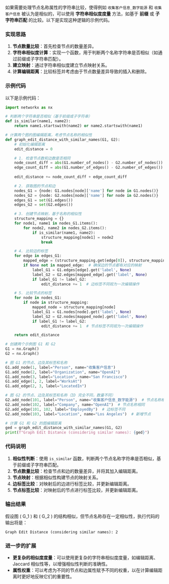 如果需要处理节点名称属性的字符串比较，使得例如 `收集客户信息_数字能源` 和 `收集客户信息` 被认为是相似的，可以使用 **字符串相似度度量** 方法，如基于 **前缀** 或 **子字符串匹配** 的比较。以下是实现这种逻辑的示例代码。

### 实现思路
1. **节点数量比较**：首先检查节点的数量差异。
2. **字符串相似度计算**：实现一个函数，用于判断两个名称字符串是否相似（如通过前缀或子字符串匹配）。
3. **建立映射**：通过字符串相似度建立节点映射关系。
4. **计算编辑距离**：比较标签并考虑由于节点数量差异导致的插入和删除。

### 示例代码

以下是示例代码：

```python
import networkx as nx

# 判断两个字符串是否相似（基于前缀或子字符串）
def is_similar(name1, name2):
    return name1.startswith(name2) or name2.startswith(name1)

# 计算两个图的图编辑距离，考虑节点名称的相似性
def graph_edit_distance_with_similar_names(G1, G2):
    # 初始化编辑距离
    edit_distance = 0

    # 1. 检查节点数和边数是否相同
    node_count_diff = abs(G1.number_of_nodes() - G2.number_of_nodes())
    edge_count_diff = abs(G1.number_of_edges() - G2.number_of_edges())
    
    edit_distance += node_count_diff + edge_count_diff

    # 2. 获取图的节点和边
    nodes_G1 = {node: G1.nodes[node]['name'] for node in G1.nodes()}
    nodes_G2 = {node: G2.nodes[node]['name'] for node in G2.nodes()}
    edges_G1 = set(G1.edges())
    edges_G2 = set(G2.edges())

    # 3. 创建节点映射，基于名称的相似性
    structure_mapping = {}
    for node1, name1 in nodes_G1.items():
        for node2, name2 in nodes_G2.items():
            if is_similar(name1, name2):
                structure_mapping[node1] = node2
                break

    # 4. 比较边的标签
    for edge in edges_G1:
        mapped_edge = (structure_mapping.get(edge[0]), structure_mapping.get(edge[1]))
        if None not in mapped_edge:  # 确保边的节点都有对应的映射
            label_G1 = G1.edges[edge].get('label', None)
            label_G2 = G2.edges[mapped_edge].get('label', None)
            if label_G1 != label_G2:
                edit_distance += 1  # 边标签不同视为一次编辑操作

    # 5. 比较节点的标签
    for node in nodes_G1:
        if node in structure_mapping:
            mapped_node = structure_mapping[node]
            label_G1 = G1.nodes[node].get('label', None)
            label_G2 = G2.nodes[mapped_node].get('label', None)
            if label_G1 != label_G2:
                edit_distance += 1  # 节点标签不同视为一次编辑操作

    return edit_distance

# 创建两个示例图 G1 和 G2
G1 = nx.Graph()
G2 = nx.Graph()

# 图 G1 的节点、边及其标签和名称
G1.add_node(1, label="Person", name="收集客户信息")
G1.add_node(2, label="Organization", name="OpenAI")
G1.add_node(3, label="Location", name="San Francisco")
G1.add_edge(1, 2, label="WorksAt")
G1.add_edge(2, 3, label="LocatedIn")

# 图 G2 的节点、边及其标签和名称（ID 完全不同，数量不同）
G2.add_node(101, label="Person", name="收集客户信息_数字能源")  # 节点名称相似
G2.add_node(102, label="Company", name="OpenAI")  # 节点名称相同
G2.add_edge(101, 102, label="EmployedBy")  # 边标签不同
G2.add_node(103, label="Location", name="Los Angeles")  # 新增节点

# 计算 G1 和 G2 的图编辑距离
ged = graph_edit_distance_with_similar_names(G1, G2)
print(f"Graph Edit Distance (considering similar names): {ged}")
```

### 代码说明
1. **相似性判断**：使用 `is_similar` 函数，判断两个节点名称字符串是否相似，基于前缀或子字符串匹配。
2. **节点数量比较**：检查节点和边的数量差异，并将其加入编辑距离。
3. **节点映射**：根据相似性构建节点的映射关系。
4. **边标签比较**：对映射后的边进行标签比较，并更新编辑距离。
5. **节点标签比较**：对映射后的节点进行标签比较，并更新编辑距离。

### 输出结果
假设图 \( G_1 \) 和 \( G_2 \) 的结构相似，但节点名称存在一定相似性，执行代码的输出将是：

```
Graph Edit Distance (considering similar names): 2
```

### 进一步的扩展
- **更复杂的相似度度量**：可以使用更复杂的字符串相似度度量，如编辑距离、Jaccard 相似性等，以增强相似性判断的准确性。
- **属性权重**：可以考虑为不同的节点和边属性赋予不同的权重，以在计算编辑距离时更好地反映它们的重要性。
